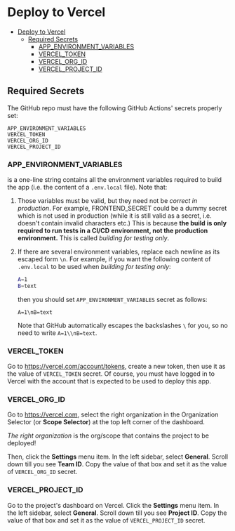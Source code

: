 # Deploy to Vercel

- [Deploy to Vercel](#deploy-to-vercel)
  - [Required Secrets](#required-secrets)
    - [APP\_ENVIRONMENT\_VARIABLES](#app_environment_variables)
    - [VERCEL\_TOKEN](#vercel_token)
    - [VERCEL\_ORG\_ID](#vercel_org_id)
    - [VERCEL\_PROJECT\_ID](#vercel_project_id)

## Required Secrets

The GitHub repo must have the following
GitHub Actions' secrets properly set:

```plain
APP_ENVIRONMENT_VARIABLES
VERCEL_TOKEN
VERCEL_ORG_ID
VERCEL_PROJECT_ID
```

### APP_ENVIRONMENT_VARIABLES

is a one-line string contains all the environment
variables required to build the app (i.e. the content
of a `.env.local` file). Note that:

1. Those variables must be valid, but they need
    not be *correct in production*. For example,
    FRONTEND_SECRET could be a dummy secret which
    is not used in production (while it is still
    valid as a secret, i.e. doesn't contain invalid
    characters etc.) This is because **the build**
    **is only required to run tests in a CI/CD**
    **environment, not the production environment.**
    This is called *building for testing only*.

2. If there are several environment variables, replace
    each newline as its escaped form `\n`. For example,
    if you want the following content of `.env.local`
    to be used when *building for testing only*:

    ```sh
    A=1
    B=text
    ```

    then you should set `APP_ENVIRONMENT_VARIABLES`
    secret as follows:

    ```plain
    A=1\nB=text
    ```

    Note that GitHub automatically escapes the backslashes
    `\` for you, so no need to write `A=1\\nB=text`.

### VERCEL_TOKEN

Go to <https://vercel.com/account/tokens>, create a
new token, then use it as the value of `VERCEL_TOKEN`
secret. Of course, you must have logged in to Vercel
with the account that is expected to be used to
deploy this app.

### VERCEL_ORG_ID

Go to <https://vercel.com>, select the right organization
in the Organization Selector (or **Scope Selector**) at the
top left corner of the dashboard.

*The right organization* is the org/scope that contains
the project to be deployed!

Then, click the **Settings** menu item. In the
left sidebar, select **General**. Scroll down
till you see **Team ID**. Copy the value of that
box and set it as the value of `VERCEL_ORG_ID`
secret.

### VERCEL_PROJECT_ID

Go to the project's dashboard on Vercel. Click
the **Settings** menu item. In the left sidebar,
select **General**. Scroll down till you see
**Project ID**. Copy the value of that box and
set it as the value of `VERCEL_PROJECT_ID`
secret.
